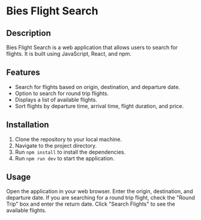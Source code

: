 # Bies Flight Search

## Description

Bies Flight Search is a web application that allows users to search for flights. It is built using JavaScript, React, and npm.

## Features

- Search for flights based on origin, destination, and departure date.
- Option to search for round trip flights.
- Displays a list of available flights.
- Sort flights by departure time, arrival time, flight duration, and price.

## Installation

1. Clone the repository to your local machine.
2. Navigate to the project directory.
3. Run `npm install` to install the dependencies.
4. Run `npm run dev` to start the application.

## Usage

Open the application in your web browser. Enter the origin, destination, and departure date. If you are searching for a round trip flight, check the "Round Trip" box and enter the return date. Click "Search Flights" to see the available flights.
